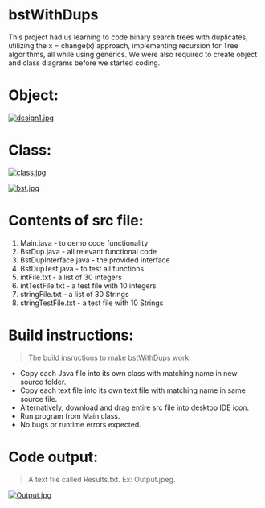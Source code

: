 # bstWithDups
This project had us learning to code binary search trees with duplicates, utilizing the x = change(x) approach, implementing recursion for Tree algorithms, all while using generics. We were also required to create object and class diagrams before we started coding.

# Object:
[![design1.jpg](https://i.postimg.cc/QCdbxcP7/design1.jpg)](https://postimg.cc/Pp0ZSvdf)

# Class:
[![class.jpg](https://i.postimg.cc/438v2YnN/class.jpg)](https://postimg.cc/rdrtKFSv)

[![bst.jpg](https://i.postimg.cc/Yqtzz8L6/bst.jpg)](https://postimg.cc/ThHbRV91)

# Contents of src file:
  1. Main.java - to demo code functionality
  2. BstDup.java - all relevant functional code
  3. BstDupInterface.java - the provided interface
  4. BstDupTest.java - to test all functions
  5. intFile.txt - a list of 30 integers
  6. intTestFile.txt - a test file with 10 integers
  7. stringFile.txt - a list of 30 Strings
  8. stringTestFile.txt - a test file with 10 Strings

# Build instructions:
> The build insructions to make bstWithDups work.
- Copy each Java file into its own class with matching name in new source folder.
- Copy each text file into its own text file with matching name in same source file.
- Alternatively, download and drag entire src file into desktop IDE icon.
- Run program from Main class.
- No bugs or runtime errors expected.

# Code output:
> A text file called Results.txt. Ex: Output.jpeg.

[![Output.jpg](https://i.postimg.cc/vHdbqxGL/Output.jpg)](https://postimg.cc/z3ps3BbV)
